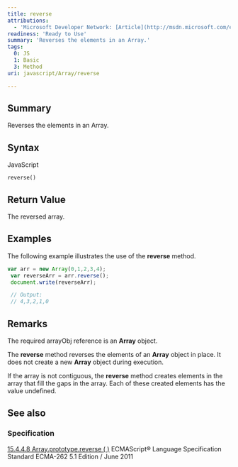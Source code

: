 ```yaml
---
title: reverse
attributions:
  - 'Microsoft Developer Network: [Article](http://msdn.microsoft.com/en-us/library/ie/3333858x(v=vs.94).aspx)'
readiness: 'Ready to Use'
summary: 'Reverses the elements in an Array.'
tags:
  0: JS
  1: Basic
  3: Method
uri: javascript/Array/reverse

---
```

## Summary

Reverses the elements in an Array.

## Syntax

<span class="language">JavaScript</span>

    reverse()

## Return Value

The reversed array.

## Examples

The following example illustrates the use of the **reverse** method.

``` js
var arr = new Array(0,1,2,3,4);
 var reverseArr = arr.reverse();
 document.write(reverseArr);

 // Output:
 // 4,3,2,1,0
```

## Remarks

The required arrayObj reference is an **Array** object.

The **reverse** method reverses the elements of an **Array** object in place. It does not create a new **Array** object during execution.

If the array is not contiguous, the **reverse** method creates elements in the array that fill the gaps in the array. Each of these created elements has the value undefined.

## See also

### Specification

[15.4.4.8 Array.prototype.reverse ( )](http://www.ecma-international.org/ecma-262/5.1/#sec-15.4.4.8) ECMAScript® Language Specification Standard ECMA-262 5.1 Edition / June 2011

